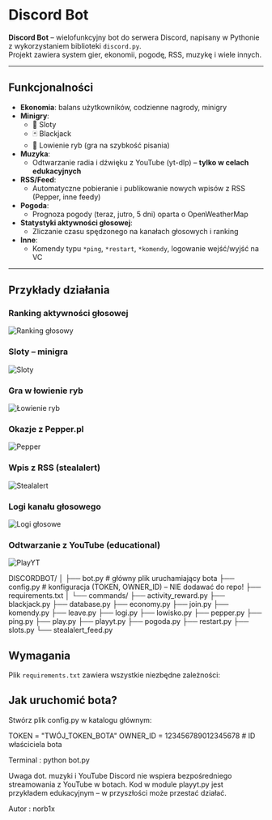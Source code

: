 # Discord Bot

**Discord Bot** – wielofunkcyjny bot do serwera Discord, napisany w Pythonie z wykorzystaniem biblioteki `discord.py`.  
Projekt zawiera system gier, ekonomii, pogodę, RSS, muzykę i wiele innych.

---

## Funkcjonalności

- **Ekonomia**: balans użytkowników, codzienne nagrody, minigry
- **Minigry**: 
  - 🎰 Sloty
  - 🃏 Blackjack
  - 🎣 Lowienie ryb (gra na szybkość pisania)
- **Muzyka**:
  - Odtwarzanie radia i dźwięku z YouTube (yt-dlp) – **tylko w celach edukacyjnych**
- **RSS/Feed**:
  - Automatyczne pobieranie i publikowanie nowych wpisów z RSS (Pepper, inne feedy)
- **Pogoda**:
  - Prognoza pogody (teraz, jutro, 5 dni) oparta o OpenWeatherMap
- **Statystyki aktywności głosowej**:
  - Zliczanie czasu spędzonego na kanałach głosowych i ranking
- **Inne**:
  - Komendy typu `*ping`, `*restart`, `*komendy`, logowanie wejść/wyjść na VC

---
## Przykłady działania

### Ranking aktywności głosowej
![Ranking głosowy](images/ranking.png)

### Sloty – minigra
![Sloty](images/slots.png)

### Gra w łowienie ryb
![Łowienie ryb](images/lowisko.png)

### Okazje z Pepper.pl
![Pepper](images/pepper.png)

### Wpis z RSS (stealalert)
![Stealalert](images/stealalert.png)

### Logi kanału głosowego
![Logi głosowe](images/logi.png)

### Odtwarzanie z YouTube (educational)
![PlayYT](images/playyt.png)

DISCORDBOT/
│
├── bot.py # główny plik uruchamiający bota
├── config.py # konfiguracja (TOKEN, OWNER_ID) – NIE dodawać do repo!
├── requirements.txt
│
└── commands/
├── activity_reward.py
├── blackjack.py
├── database.py
├── economy.py
├── join.py
├── komendy.py
├── leave.py
├── logi.py
├── lowisko.py
├── pepper.py
├── ping.py
├── play.py
├── playyt.py
├── pogoda.py
├── restart.py
├── slots.py
└── stealalert_feed.py

## Wymagania

Plik `requirements.txt` zawiera wszystkie niezbędne zależności:

## Jak uruchomić bota?
Stwórz plik config.py w katalogu głównym:

TOKEN = "TWÓJ_TOKEN_BOTA"
OWNER_ID = 123456789012345678  # ID właściciela bota

Terminal : python bot.py

Uwaga dot. muzyki i YouTube
Discord nie wspiera bezpośredniego streamowania z YouTube w botach.
Kod w module playyt.py jest przykładem edukacyjnym – w przyszłości może przestać działać.


Autor : norb1x

